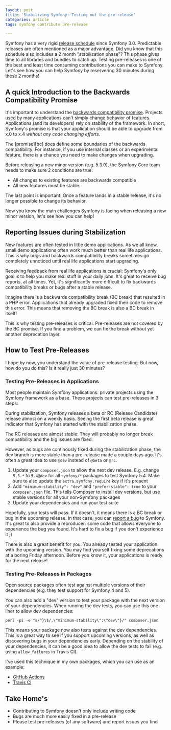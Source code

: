 ```yaml
---
layout: post
title: 'Stabilizing Symfony: Testing out the pre-release'
categories: article
tags: symfony contribute pre-release

---
```

Symfony has a very rigid [release schedule][releases] since Symfony 3.0.
Predictable releases are often mentioned as a major advantage. Did you
know that this schedule also includes a 2 month "stabilization phase"?
This phase gives time to all libraries and bundles to catch up. Testing
pre-releases is one of the best and least time consuming contributions
you can make to Symfony. Let's see how you can help Symfony by reservering
30 minutes during these 2 months!

## A quick Introduction to the Backwards Compatibility Promise

It's important to understand the [backwards compatibility promise][bc].
Projects used by many applications can't simply change behavior of
features. Applications (and its developers) rely on stability of the
framework. In short, Symfony's promise is that your application should
be able to upgrade from x.0 to x.4 *without any code changing efforts*.

<aside class="side" data-type="BC Promise">
The [promise][bc] does define some boundaries of the backwards
compatibility. For instance, if you use internal classes or an
experimental feature, there is a chance you need to make changes when
upgrading.
</aside>

Before releasing a new minor version (e.g. 5.3.0), the Symfony Core team
needs to make sure 2 conditions are true:

- All changes to existing features are backwards compatible
- All new features must be stable.

The last point is important: Once a feature lands in a stable release,
it's no longer possible to change its behavior.

Now you know the main challenges Symfony is facing when releasing a new
minor version, let's see how you can help!

## Reporting Issues during Stabilization

New features are often tested in little demo applications. As we all
know, small demo applications often work much better than real life
applications. This is why bugs and backwards compatibility breaks
sometimes go completely unnoticed until real life applications start
upgrading.

Receiving feedback from real life applications is crucial: Symfony's
only goal is to help you make real stuff in your daily jobs. It's great
to receive bug reports, at all times. Yet, it's significantly more
difficult to fix backwards compatibility breaks or bugs after a stable
release.

Imagine there is a backwards compatibility break (BC break) that
resulted in a PHP error. Applications that already upgraded fixed their
code to remove this error. This means that removing the BC break is also
a BC break in itself!

This is why testing pre-releases is critical. Pre-releases are not
covered by the BC promise. If you find a problem, we can fix the
break without yet another deprecation layer.

## How to Test Pre-Releases

I hope by now, you understand the value of pre-release testing. But now,
how do you do this? Is it really just 30 minutes?

### Testing Pre-Releases in Applications

Most people maintain Symfony applications: private projects using the
Symfony framework as a base. These projects can test pre-releases in 3
steps:

<aside class="side" data-type="Quick note on stability flags">
During stabilization, Symfony releases a beta or RC (Release Candidate)
release almost on a weekly basis. Seeing the first beta release is great
indicator that Symfony has started with the stabilization phase.

The RC releases are almost stable: They will probably no longer break
compatibility and the big issues are fixed.

However, as bugs are continously fixed during the stabilization phase,
the dev branch is more stable than a pre-release made a couple days ago.
It's often a great idea to use `@dev` instead of `@beta` or `@rc`.
</aside>

1. Update your `composer.json` to allow the next dev release. E.g.
   change `5.3.*` to `5.4@dev` for all `symfony/*` packages to test
   Symfony 5.4. 
   Make sure to also update the `extra.symfony.require` key if it's
   present
2. Add `"minimum-stability": "dev"` and `"prefer-stable": true` to your
   `composer.json` file. This tells Composer to install dev versions,
   but use stable versions for all your non-Symfony packages
3. Update your dependencies and run your test suite

Hopefully, your tests will pass. If it doesn't, it means there is a BC
break or bug in the upcoming release.
In that case, you can [report a bug][bugreport] to Symfony. It's great
to also provide a reproducer: some code that allows everyone to
experience the bug you found. It's hard to fix a bug if you don't
experience it ;)

There is also a great benefit for you: You already tested your
application with the upcoming version. You may find yourself fixing some
deprecations at a boring Friday afternoon. Before you know it, your
applications is ready for the next release!

### Testing Pre-Releases in Packages

Open source packages often test against multiple versions of their
dependencies (e.g. they test support for Symfony 4 and 5).

You can also add a "dev" version to test your package with the next
version of your dependencies. When running the dev tests, you can use
this one-liner to allow dev dependencies:

```shell
perl -pi -e "s/^}\$/,\"minimum-stability\":\"dev\"}/" composer.json
```

This means your package now also tests against the dev dependencies.
This is a great way to see if you support upcoming versions, as well as
discovering bugs in your dependencies early. Depending on the stability
of your dependencies, it can be a good idea to allow the dev tests to
fail (e.g. using `allow_failures` in Travis CI).

I've used this technique in my own packages, which you can use as an
example:

* [GitHub Actions][github]
* [Travis CI][travis]

## Take Home's

- Contributing to Symfony doesn't only include writing code
- Bugs are much more easily fixed in a pre-release
- Please test pre-releases (of any software) and report issues you find

[releases]: https://symfony.com/releases
[keynote]: https://live.symfony.com/2021-world/schedule#session-598
[bc]: https://symfony.com/bc
[bugreport]: https://symfony.com/doc/current/contributing/code/bugs.html
[travis]: https://github.com/wouterj/WouterJEloquentBundle/blob/4284b3c56c1f04bc9faf31783e702d292afc455f/.travis.yml#L37-L40
[github]: https://github.com/wouterj/WouterJEloquentBundle/blob/2.x/.github/workflows/tests.yml#L68-L74
